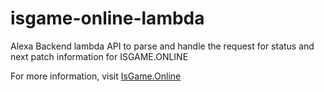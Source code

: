 # isgame-online-lambda
Alexa Backend lambda API to parse and handle the request for status and next patch information for ISGAME.ONLINE

For more information, visit [IsGame.Online](http://isgame.online)
